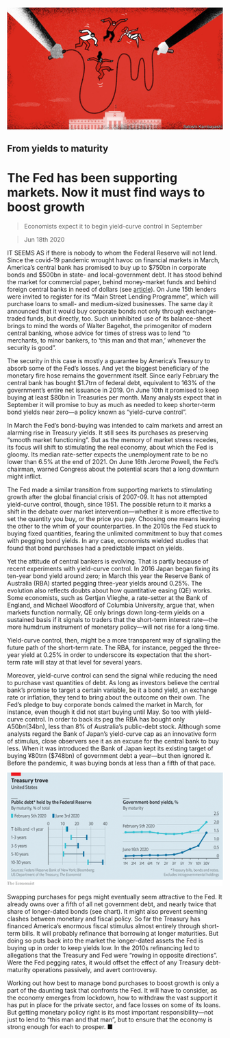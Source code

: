 ![](./images/20200620_FND002_0.jpg)

## From yields to maturity

# The Fed has been supporting markets. Now it must find ways to boost growth

> Economists expect it to begin yield-curve control in September

> Jun 18th 2020

IT SEEMS AS if there is nobody to whom the Federal Reserve will not lend. Since the covid-19 pandemic wrought havoc on financial markets in March, America’s central bank has promised to buy up to $750bn in corporate bonds and $500bn in state- and local-government debt. It has stood behind the market for commercial paper, behind money-market funds and behind foreign central banks in need of dollars (see [article](https://www.economist.com//finance-and-economics/2020/06/20/the-successes-of-the-feds-dollar-swap-lines)). On June 15th lenders were invited to register for its “Main Street Lending Programme”, which will purchase loans to small- and medium-sized businesses. The same day it announced that it would buy corporate bonds not only through exchange-traded funds, but directly, too. Such uninhibited use of its balance-sheet brings to mind the words of Walter Bagehot, the primogenitor of modern central banking, whose advice for times of stress was to lend “to merchants, to minor bankers, to ‘this man and that man,’ whenever the security is good”.

The security in this case is mostly a guarantee by America’s Treasury to absorb some of the Fed’s losses. And yet the biggest beneficiary of the monetary fire hose remains the government itself. Since early February the central bank has bought $1.7trn of federal debt, equivalent to 163% of the government’s entire net issuance in 2019. On June 10th it promised to keep buying at least $80bn in Treasuries per month. Many analysts expect that in September it will promise to buy as much as needed to keep shorter-term bond yields near zero—a policy known as “yield-curve control”.

In March the Fed’s bond-buying was intended to calm markets and arrest an alarming rise in Treasury yields. It still sees its purchases as preserving “smooth market functioning”. But as the memory of market stress recedes, its focus will shift to stimulating the real economy, about which the Fed is gloomy. Its median rate-setter expects the unemployment rate to be no lower than 6.5% at the end of 2021. On June 16th Jerome Powell, the Fed’s chairman, warned Congress about the potential scars that a long downturn might inflict.

The Fed made a similar transition from supporting markets to stimulating growth after the global financial crisis of 2007-09. It has not attempted yield-curve control, though, since 1951. The possible return to it marks a shift in the debate over market intervention—whether it is more effective to set the quantity you buy, or the price you pay. Choosing one means leaving the other to the whim of your counterparties. In the 2010s the Fed stuck to buying fixed quantities, fearing the unlimited commitment to buy that comes with pegging bond yields. In any case, economists wielded studies that found that bond purchases had a predictable impact on yields.

Yet the attitude of central bankers is evolving. That is partly because of recent experiments with yield-curve control. In 2016 Japan began fixing its ten-year bond yield around zero; in March this year the Reserve Bank of Australia (RBA) started pegging three-year yields around 0.25%. The evolution also reflects doubts about how quantitative easing (QE) works. Some economists, such as Gertjan Vlieghe, a rate-setter at the Bank of England, and Michael Woodford of Columbia University, argue that, when markets function normally, QE only brings down long-term yields on a sustained basis if it signals to traders that the short-term interest rate—the more humdrum instrument of monetary policy—will not rise for a long time.

Yield-curve control, then, might be a more transparent way of signalling the future path of the short-term rate. The RBA, for instance, pegged the three-year yield at 0.25% in order to underscore its expectation that the short-term rate will stay at that level for several years.

Moreover, yield-curve control can send the signal while reducing the need to purchase vast quantities of debt. As long as investors believe the central bank’s promise to target a certain variable, be it a bond yield, an exchange rate or inflation, they tend to bring about the outcome on their own. The Fed’s pledge to buy corporate bonds calmed the market in March, for instance, even though it did not start buying until May. So too with yield-curve control. In order to back its peg the RBA has bought only A$50bn ($34bn), less than 8% of Australia’s public-debt stock. Although some analysts regard the Bank of Japan’s yield-curve cap as an innovative form of stimulus, close observers see it as an excuse for the central bank to buy less. When it was introduced the Bank of Japan kept its existing target of buying ¥80trn ($748bn) of government debt a year—but then ignored it. Before the pandemic, it was buying bonds at less than a fifth of that pace.

![](./images/20200620_FNC119.png)

Swapping purchases for pegs might eventually seem attractive to the Fed. It already owns over a fifth of all net government debt, and nearly twice that share of longer-dated bonds (see chart). It might also prevent seeming clashes between monetary and fiscal policy. So far the Treasury has financed America’s enormous fiscal stimulus almost entirely through short-term bills. It will probably refinance that borrowing at longer maturities. But doing so puts back into the market the longer-dated assets the Fed is buying up in order to keep yields low. In the 2010s refinancing led to allegations that the Treasury and Fed were “rowing in opposite directions”. Were the Fed pegging rates, it would offset the effect of any Treasury debt-maturity operations passively, and avert controversy.

Working out how best to manage bond purchases to boost growth is only a part of the daunting task that confronts the Fed. It will have to consider, as the economy emerges from lockdown, how to withdraw the vast support it has put in place for the private sector, and face losses on some of its loans. But getting monetary policy right is its most important responsibility—not just to lend to “this man and that man”, but to ensure that the economy is strong enough for each to prosper. ■